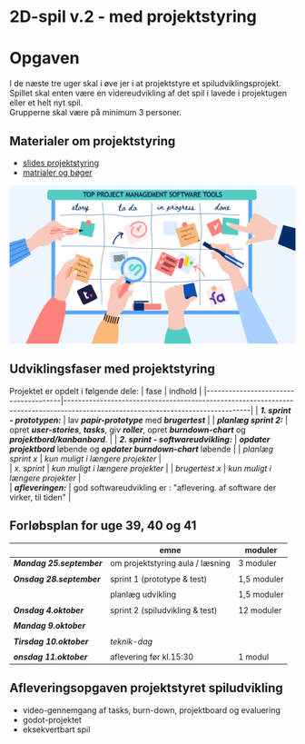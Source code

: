 <h1>2D-spil v.2 - med projektstyring</h1>

# Opgaven

I de næste tre uger skal i øve jer i at projektstyre et spiludviklingsprojekt.   
Spillet skal enten være en videreudvikling af det spil i lavede i projektugen eller et helt nyt spil.      
Grupperne skal være på minimum 3 personer. 

## Materialer om projektstyring
- [slides projektstyring](slides_projektstyring.pdf)    
- [matrialer og bøger](materialeplan.md)

![boeard](pic_board.png)

## Udviklingsfaser med projektstyring

Projektet er opdelt i følgende dele:
| fase                                 | indhold                                                                                                                         |
|--------------------------------------|---------------------------------------------------------------------------------------------------------------------------------|
| ***1. sprint - prototypen:***        | lav ***papir-prototype*** med ***brugertest***                                                                                  |
| ***planlæg sprint 2:***              | opret ***user-stories***, ***tasks***, giv ***roller***, opret ***burndown-chart*** og ***projektbord/kanbanbord***.            |
| ***2. sprint - softwareudvikling:*** |  ***opdater projektbord*** løbende og ***opdater burndown-chart***  løbende                                                     |
| *planlæg sprint x*                   | *kun muligt i længere projekter*                                                                                                |                                    
| *x. sprint*                          | *kun muligt i længere projekter*                                                                                                |
| *brugertest x*                       | *kun muligt i længere projekter*                                                                                                |                                     
| ***afleveringen:***                  | god softwareudvikling er : "aflevering. af software der virker, til tiden"                                                      |

## Forløbsplan for uge 39, 40 og 41

|                           | emne                               | moduler        | 
|---------------------------|------------------------------------|----------------|
| ***Mandag 25.september*** | om projektstyring aula / læsning   | 3 moduler      |
|                           |                                    |                |
| ***Onsdag 28.september*** | sprint 1 (prototype & test)        | 1,5 moduler    |
|                           |                                    |                |
|                           | planlæg udvikling                  | 1,5 moduler    |
|                           |                                    |                |
| ***Onsdag 4.oktober***    | sprint 2 (spiludvikling & test)    | 12 moduler     |
|                           |                                    |                |
| ***Mandag 9.oktober***    |                                    |                |
|                           |                                    |                |
| ***Tirsdag 10.oktober***  | *teknik-dag*                       |                |
|                           |                                    |                |
| ***onsdag 11.oktober***   | aflevering før kl.15:30            | 1 modul        |

## Afleveringsopgaven projektstyret spiludvikling 
- video-gennemgang af tasks, burn-down, projektboard og evaluering 
- godot-projektet
- eksekvertbart spil  